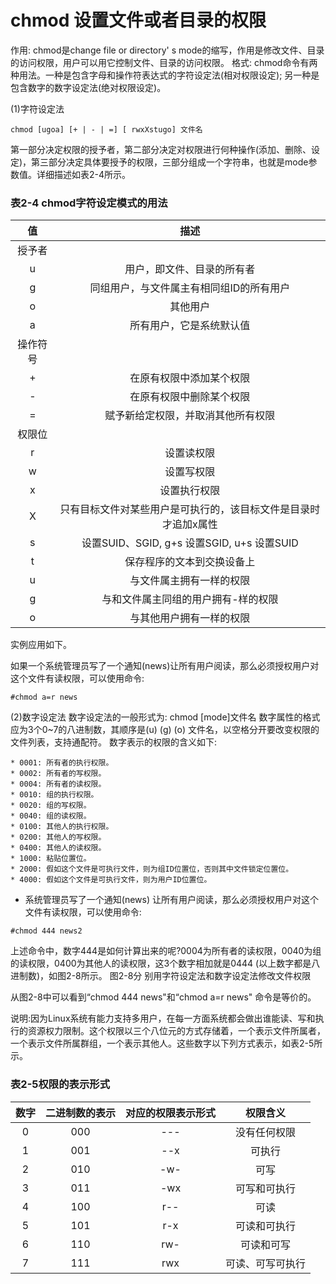 # chmod 设置文件或者目录的权限 

作用: chmod是change file or directory' s mode的缩写，作用是修改文件、目录的访问权限，用户可以用它控制文件、目录的访问权限。
格式: chmod命令有两种用法。一种是包含字母和操作符表达式的字符设定法(相对权限设定); 另一种是包含数字的数字设定法(绝对权限设定)。

(1)字符设定法
```
chmod [ugoa] [+ | - | =] [ rwxXstugo] 文件名
```
第一部分决定权限的授予者，第二部分决定对权限进行何种操作(添加、删除、设定)，第三部分决定具体要授予的权限，三部分组成一个字符串，也就是mode参数值。详细描述如表2-4所示。

### 表2-4 chmod字符设定模式的用法
|值				|描述														|
|:-:			|:-:														|
|授予者			|															|
|u				|用户，即文件、目录的所有者									|
|g				|同组用户，与文件属主有相同组ID的所有用户						|
|o				|其他用户													|
|a				|所有用户，它是系统默认值										|
|操作符号		|															|
|+				|在原有权限中添加某个权限										|
|-				|在原有权限中删除某个权限										|
|=				|赋予新给定权限，并取消其他所有权限								|
|权限位			|															|
|r				|设置读权限													|
|w				|设置写权限													|
|x				|设置执行权限													|
|X				|只有目标文件对某些用户是可执行的，该目标文件是目录时才追加x属性	|
|s				|设置SUID、SGID, g+s 设置SGID, u+s 设置SUID					|
|t				|保存程序的文本到交换设备上									|
|u				|与文件属主拥有一样的权限										|
|g				|与和文件属主同组的用户拥有-样的权限							|
|o				|与其他用户拥有一样的权限										|

实例应用如下。

如果一个系统管理员写了一个通知(news)让所有用户阅读，那么必须授权用户对这个文件有读权限，可以使用命令:
```
#chmod a=r news
```

(2)数字设定法
数字设定法的一般形式为: chmod [mode]文件名
数字属性的格式应为3个0~7的八进制数，其顺序是(u) (g) (o) 文件名，以空格分开要改变权限的文件列表，支持通配符。
数字表示的权限的含义如下:
```
* 0001: 所有者的执行权限。
* 0002: 所有者的写权限。
* 0004: 所有者的读权限。
* 0010: 组的执行权限。
* 0020: 组的写权限。
* 0040: 组的读权限。
* 0100: 其他人的执行权限。
* 0200: 其他人的写权限。
* 0400: 其他人的读权限。
* 1000: 粘贴位置位。
* 2000: 假如这个文件是可执行文件，则为组ID位置位，否则其中文件锁定位置位。
* 4000: 假如这个文件是可执行文件，则为用户ID位置位。
```
* 系统管理员写了一个通知(news) 让所有用户阅读，那么必须授权用户对这个文件有读权限，可以使用命令:
```
#chmod 444 news2
```

上述命令中，数字444是如何计算出来的呢?0004为所有者的读权限，0040为组的读权限，0400为其他人的读权限，这3个数字相加就是0444 (以上数字都是八进制数)，如图2-8所示。
图2-8分 别用字符设定法和数字设定法修改文件权限

从图2-8中可以看到“chmod 444 news"和“chmod a=r news" 命令是等价的。

说明:因为Linux系统有能力支持多用户，在每一方面系统都会做出谁能读、写和执行的资源权力限制。这个权限以三个八位元的方式存储着，一个表示文件所属者，一个表示文件所属群组，一个表示其他人。这些数字以下列方式表示，如表2-5所示。

### 表2-5权限的表示形式
|数字 	|二进制数的表示	|对应的权限表示形式	|权限含义		|
|:-:	|:-:			|:-:				|:-:			|
|0 		|000			|---				|没有任何权限		|
|1 		|001			|--x				|可执行			|
|2 		|010			|-w-				|可写			|
|3 		|011			|-wx				|可写和可执行		|
|4 		|100			|r--				|可读 			|
|5 		|101			|r-x				|可读和可执行		|
|6 		|110			|rw-				|可读和可写 		|
|7 		|111			|rwx				|可读、可写可执行	|